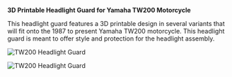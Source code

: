 **3D Printable Headlight Guard for Yamaha TW200 Motorcycle**

This headlight guard features a 3D printable design in several variants that will fit onto the 1987 to present Yamaha TW200 motorcycle. This headlight guard is meant to offer style and protection for the headlight assembly. 

![TW200 Headlight Guard](/TW200_Headlight_Guard_001.jpg?raw=true "Headlight Guard for Yamaha TW200")

![TW200 Headlight Guard](/TW200_Headlight_Guard_002.jpg?raw=true "Headlight Guard for Yamaha TW200")
